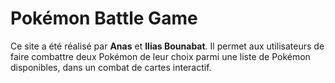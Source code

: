 # Pokémon Battle Game

Ce site a été réalisé par **Anas** et **Ilias Bounabat**. Il permet aux utilisateurs de faire combattre deux Pokémon de leur choix parmi une liste de Pokémon disponibles, dans un combat de cartes interactif.
